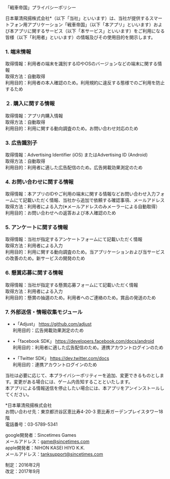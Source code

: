 「戦車帝国」プライバシーポリシー

日本華清飛揚株式会社*（以下「当社」といいます）は、当社が提供するスマートフォン用アプリケーション「戦車帝国」（以下「本アプリ」といいます）および本アプリに関するサービス（以下「本サービス」といいます）をご利用になる皆様（以下「利用者」といいます）の情報及びその使用目的を開示します。

### 1\. 端末情報

取得情報：利用者の端末を識別するIDやOSのバージョンなどの端末に関する情報  
取得方法：自動取得  
利用目的：利用者の本人確認のため。利用規約に違反する態様でのご利用を防止するため

### ２\. 購入に関する情報

取得情報：アプリ内購入情報  
取得方法：自動取得  
利用目的：利用に関する動向調査のため。お問い合わせ対応のため

### 3\. 広告識別子

取得情報：Advertising Identifier (iOS) またはAdvertising ID (Android)  
取得方法：自動取得  
利用目的：利用者に適した広告配信のため。広告掲載効果測定のため

### 4\. お問い合わせに関する情報

取得情報：本アプリのIDやご利用の端末に関する情報などお問い合わせ入力フォームにて記載いただく情報、当社から追加で依頼する確認事項、メールアドレス  
取得方法：利用者による入力(※メールアドレスのみメーラーによる自動取得）  
利用目的：お問い合わせへの返答および本人確認のため

### 5\. アンケートに関する情報

取得情報：当社が指定するアンケートフォームにて記載いただく情報  
取得方法：利用者による入力  
利用目的：利用に関する動向調査のため。当アプリケーションおよび当サービスの改善のため。新サービスの開発のため

### 6\. 懸賞応募に関する情報

取得情報：当社が指定する懸賞応募フォームにて記載いただく情報  
取得方法：利用者による入力  
利用目的：懸賞の抽選のため。利用者へのご連絡のため。賞品の発送のため

### 7\. 外部送信・情報収集モジュール

  * •「Adjust」 https://github.com/adjust  
利用目的：広告掲載効果測定のため

  * •「facebook SDK」 https://developers.facebook.com/docs/android  
利用目的：利用者に適した広告配信のため。連携アカウントログインのため

  * •「Twitter SDK」 https://dev.twitter.com/docs  
利用目的：連携アカウントログインのため  
  
当社は必要に応じて、本プライバシーポリティーを追加、変更できるものとします。変更がある場合には、ゲーム内告知することといたします。  
本アプリによる情報送信を停止したい場合には、本アプリをアンインストールしてください。  

*日本華清飛揚株式会社  
お問い合わせ先：東京都渋谷区恵比寿4-20-3 恵比寿ガーデンプレイスタワー18階  
電話番号：03-5789-5341

google開発者：Sincetimes Games  
メールアドレス：game@sincetimes.com  
apple開発者：NIHON KASEI HIYO K.K.  
メールアドレス：tanksupport@sincetimes.com

制定：2016年2月  
改定：2017年9月  

